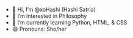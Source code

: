 - 👋 Hi, I’m @xoHashi (Hashi Satria)
- 👀 I’m interested in Philosophy  
- 🌱 I’m currently learning Python, HTML, & CSS
- 😄 Pronouns: She/her

<!---
xoHashi/xoHashi is a ✨ special ✨ repository because its `README.md` (this file) appears on your GitHub profile.
You can click the Preview link to take a look at your changes.
--->
